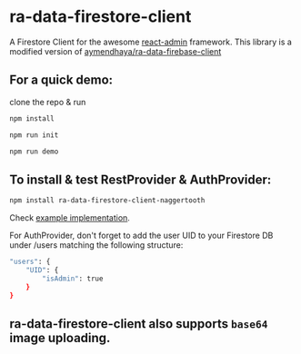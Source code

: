 # ra-data-firestore-client

A Firestore Client for the awesome [react-admin](https://github.com/marmelab/react-admin) framework. 
This library is a modified version of [aymendhaya/ra-data-firebase-client](https://github.com/aymendhaya/ra-data-firebase-client)

## For a quick demo:
clone the repo & run 

```bash
npm install 
```

```bash
npm run init 
```

```bash
npm run demo 
```
## To install & test RestProvider & AuthProvider:

```bash
npm install ra-data-firestore-client-naggertooth
```
Check [example implementation](https://github.com/rafalzawadzki/ra-data-firestore-client/blob/master/src/demo/App.js).


For AuthProvider, don't forget to add the user UID to your Firestore DB under /users matching the following structure:

```bash
"users": {
    "UID": {
        "isAdmin": true
    }
}
```

## ra-data-firestore-client also supports `base64` image uploading. 
